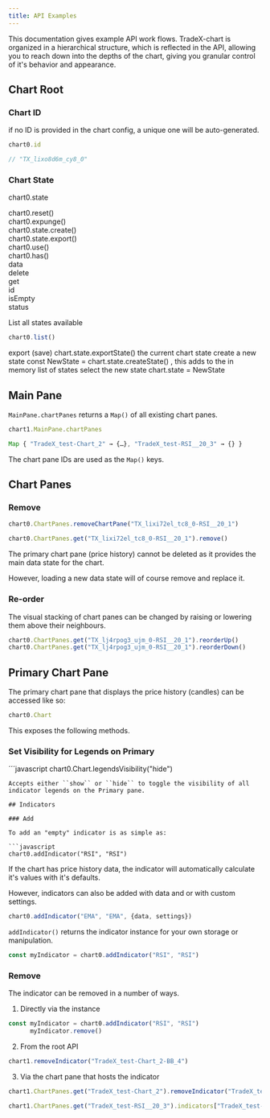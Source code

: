 ```yaml
---
title: API Examples
---
```


This documentation gives example API work flows. TradeX-chart is organized in a hierarchical structure, which is reflected in the API, allowing you to reach down into the depths of the chart, giving you granular control of it's behavior and appearance.

## Chart Root

### Chart ID

if no ID is provided in the chart config, a unique one will be auto-generated.

```javascript
chart0.id

// "TX_lixo8d6m_cy8_0" 
```

### Chart State

chart0.state

chart0.reset()  
chart0.expunge()  
chart0.state.create()  
chart0.state.export()  
chart0.use()  
chart0.has()  
data  
delete  
get  
id  
isEmpty  
status  

List all states available

```javascript
chart0.list()
```

export (save) chart.state.exportState() the current chart state
create a new state const NewState = chart.state.createState() , this adds to the in memory list of states
select the new state chart.state = NewState

## Main Pane

``MainPane.chartPanes`` returns a ``Map()`` of all existing chart panes.

```javascript
chart1.MainPane.chartPanes
```

```javascript
Map { "TradeX_test-Chart_2" → {…}, "TradeX_test-RSI__20_3" → {} }
```

The chart pane IDs are used as the ``Map()`` keys.

## Chart Panes

### Remove

```javascript
chart0.ChartPanes.removeChartPane("TX_lixi72el_tc8_0-RSI__20_1")

chart0.ChartPanes.get("TX_lixi72el_tc8_0-RSI__20_1").remove() 
```
The primary chart pane (price history) cannot be deleted as it provides the main data state for the chart.

However, loading a new data state will of course remove and replace it.

### Re-order

The visual stacking of chart panes can be changed by raising or lowering them above their neighbours.

```javascript
chart0.ChartPanes.get("TX_lj4rpog3_ujm_0-RSI__20_1").reorderUp()
chart0.ChartPanes.get("TX_lj4rpog3_ujm_0-RSI__20_1").reorderDown()
```
## Primary Chart Pane

The primary chart pane that displays the price history (candles) can be accessed like so:

```javascript
chart0.Chart
```
This exposes the following methods.

### Set Visibility for Legends on Primary

´´´javascript
chart0.Chart.legendsVisibility("hide") 
```
Accepts either ``show`` or ``hide`` to toggle the visibility of all indicator legends on the Primary pane.

## Indicators

### Add

To add an "empty" indicator is as simple as:

```javascript
chart0.addIndicator("RSI", "RSI")
```

If the chart has price history data, the indicator will automatically calculate it's values with it's defaults.

However, indicators can also be added with data and or with custom settings.

```javascript
chart0.addIndicator("EMA", "EMA", {data, settings})
```
``addIndicator()`` returns the indicator instance for your own storage or manipulation.

```javascript
const myIndicator = chart0.addIndicator("RSI", "RSI")
```

### Remove

The indicator can be removed in a number of ways.

1. Directly via the instance
```javascript
const myIndicator = chart0.addIndicator("RSI", "RSI")
      myIndicator.remove()
```
2. From the root API
```javascript
chart1.removeIndicator("TradeX_test-Chart_2-BB_4")
```
3. Via the chart pane that hosts the indicator
```javascript
chart1.ChartPanes.get("TradeX_test-Chart_2").removeIndicator("TradeX_test-Chart_2-BB_4")

chart1.ChartPanes.get("TradeX_test-RSI__20_3").indicators["TradeX_test-RSI__20_3-RSI_5"].instance.remove()
```

